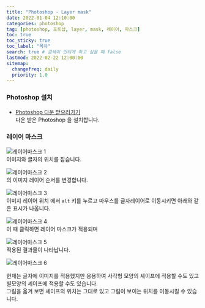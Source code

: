 ```yaml
---
title: "Photoshop - Layer mask"
date: 2022-01-04 12:10:00
categories: photoshop
tag: [photoshop, 포토샵, layer, mask, 레이어, 마스크]
toc: true
toc_sticky: true
toc_label: "목차"
search: true # 검색이 안되게 하고 싶을 때 false
lastmod: 2022-02-22 12:00:00
sitemap:
  changefreq: daily
  priority: 1.0
---
```


### Photoshop 설치

- <a href = "https://www.adobe.com/kr/products/photoshop.html?cgen=RYGDMZR9&mv=other">Photoshop 다운 받으러가기</a>  
  다운 받은 Photoshop 을 설치합니다.

### 레이어 마스크

![레이어마스크 1](https://jxlove2020.github.io/images/2022-01-04-photoshop-01.png)  
이미지와 글자의 위치를 잡습니다.

![레이어마스크 2](https://jxlove2020.github.io/images/2022-01-04-photoshop-02.png)  
의 이미지 레이어 순서를 변경합니다.

![레이어마스크 3](https://jxlove2020.github.io/images/2022-01-04-photoshop-03.png)  
이미지 레이어 위치 에서 `alt` 키를 누르고 마우스를 글자레이어로 이동시키면 아래와 같은 표시가 나옵니다.

![레이어마스크 4](https://jxlove2020.github.io/images/2022-01-04-photoshop-04.png)  
이 때 클릭하면 레이어 마스크가 적용되며

![레이어마스크 5](https://jxlove2020.github.io/images/2022-01-04-photoshop-05.png)  
적용된 결과물이 나타납니다.

![레이어마스크 6](https://jxlove2020.github.io/images/2022-01-04-photoshop-06.png)

현재는 글자에 이미지를 적용했지만 응용하여 사각형 모양의 셰이프에 적용할 수도 있고 별모양의 셰이프에 적용할 수도 있습니다.  
그림을 옮겨 보면 셰이프의 위치는 그대로 있고 그림이 보이는 위치를 이동시킬 수 있습니다.
